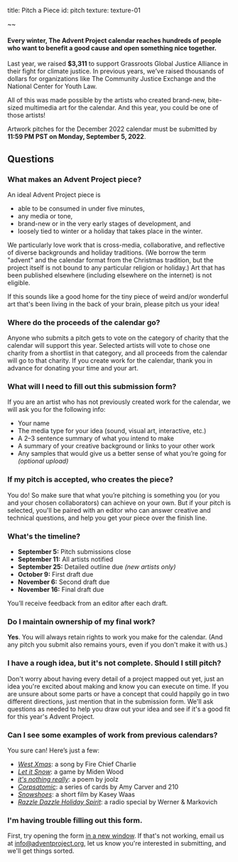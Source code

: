 title: Pitch a Piece
id: pitch
texture: texture-01

~~

#### Every winter, The Advent Project calendar reaches hundreds of people who want to benefit a good cause and open something nice together.

Last year, we raised **$3,311** to support Grassroots Global Justice Alliance in their fight for climate justice. In previous years, we’ve raised thousands of dollars for organizations like The Community Justice Exchange and the National Center for Youth Law.  

All of this was made possible by the artists who created brand-new, bite-sized multimedia art for the calendar. And this year, you could be one of those artists! 

Artwork pitches for the December 2022 calendar must be submitted by **11:59 PM PST on Monday, September 5, 2022**.


## Questions

### What makes an Advent Project piece?

An ideal Advent Project piece is

* able to be consumed in under five minutes,
* any media or tone,
* brand-new or in the very early stages of development, and
* loosely tied to winter or a holiday that takes place in the winter.

We particularly love work that is cross-media, collaborative, and reflective of diverse backgrounds and holiday traditions. (We borrow the term "advent" and the calendar format from the Christmas tradition, but the project itself is not bound to any particular religion or holiday.) Art that has been published elsewhere (including elsewhere on the internet) is not eligible.

If this sounds like a good home for the tiny piece of weird and/or wonderful art that's been living in the back of your brain, please pitch us your idea!


### Where do the proceeds of the calendar go?

Anyone who submits a pitch gets to vote on the category of charity that the calendar will support this year. Selected artists will vote to chose one charity from a shortlist in that category, and all proceeds from the calendar will go to that charity. If you create work for the calendar, thank you in advance for donating your time and your art.


### What will I need to fill out this submission form?

If you are an artist who has not previously created work for the calendar, we will ask you for the following info:

* Your name
* The media type for your idea (sound, visual art, interactive, etc.)
* A 2–3 sentence summary of what you intend to make
* A summary of your creative background or links to your other work 
* Any samples that would give us a better sense of what you’re going for *(optional upload)*

### If my pitch is accepted, who creates the piece?

You do! So make sure that what you’re pitching is something you (or you and your chosen collaborators) can achieve on your own. But if your pitch is selected, you'll be paired with an editor who can answer creative and technical questions, and help you get your piece over the finish line.


### What's the timeline?

* **September 5:** Pitch submissions close
* **September 11:** All artists notified 
* **September 25:** Detailed outline due *(new artists only)*
* **October 9:** First draft due
* **November 6:** Second draft due
* **November 16:** Final draft due

You’ll receive feedback from an editor after each draft.


### Do I maintain ownership of my final work?

**Yes**. You will always retain rights to work you make for the calendar. (And any pitch you submit also remains yours, even if you don't make it with us.)


### I have a rough idea, but it's not complete. Should I still pitch?

Don't worry about having every detail of a project mapped out yet, just an idea you're excited about making and know you can execute on time. If you are unsure about some parts or have a concept that could happily go in two different directions, just mention that in the submission form. We'll ask questions as needed to help you draw out your idea and see if it's a good fit for this year's Advent Project.


### Can I see some examples of work from previous calendars?

You sure can! Here’s just a few:

* *[West Xmas](https://2019.adventproject.org/west-xmas/?unlock=advent_sample)*: a song by Fire Chief Charlie
* *[Let it Snow](https://adventproject.org/2021/let-it-snow/)*: a game by Miden Wood
* *[it's nothing really](https://2019.adventproject.org/its-nothing-really/?validate=true)*: a poem by joolz
* *[Corpsatomic](https://2020.adventproject.org/corpsatomic/?key=advent_sample)*: a series of cards by Amy Carver and 210
* *[Snowshoes](https://2020.adventproject.org/snowshoes/)*: a short film by Kasey Waas
* *[Razzle Dazzle Holiday Spirit](https://2019.adventproject.org/razzle-dazzle-holiday-spirit/?validate=true)*: a radio special by Werner & Markovich



### I'm having trouble filling out this form.

First, try opening the form [in a new window](https://8km48pp3tz9.typeform.com/to/Y9zBC6oz). If that's not working, email us at [info@adventproject.org](mailto:info@adventproject.org), let us know you're interested in submitting, and we'll get things sorted.